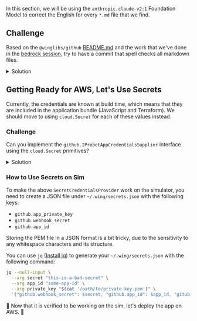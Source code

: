 In this section, we will be using the `anthropic.claude-v2:1` Foundation Model
to correct the English for every `*.md` file that we find.

## Challenge

Based on the `@winglibs/github` [README.md](https://www.npmjs.com/package/@winglibs/github) and the work that we've done in the [bedrock session](./04-bedrock.md), try to have a commit that spell checks all markdown files.


<details>
<summary>Solution</summary>
     
 
    bring cloud;
    bring util;
    bring github;
    bring bedrock;
    bring fs;

    let claude = new bedrock.Model("anthropic.claude-v2:1") as "claude";

    let correct = inflight (s: str):str => {
      log("invoking {claude.modelId}");
      let sysPrompt = "Correct the English including typos grammar and punctuation in the following markdown text, reply with corrected markdown text delimited the text with a <body> tag.";
      let res = claude.invoke({
        "prompt": "Human:{sysPrompt}\n{s}nAssistant:",
        "max_tokens_to_sample": 2048,
      });
      log("{res}"); 
      let r = res.get("completion").asStr().split("<body>").at(1).split("</body>").at(0);
      log(r);
      return r;
    };

    let handler = inflight (ctx) => {
      let repo = ctx.payload.repository;

      // find all changed mdfiles by comparing the commits of the PR
      let compare = ctx.octokit.repos.compareCommits(
        owner: repo.owner.login,
        repo: repo.name,
        base: ctx.payload.pull_request.base.sha,
        head: ctx.payload.pull_request.head.sha,
      );

      log("{Json.stringify(compare.data.commits)}");
      
      let mdFiles = MutMap<str>{};
      for commit in compare.data.commits {
        let commitContent = ctx.octokit.repos.getCommit(
          owner: repo.owner.login,
          repo: repo.name,
          ref: ctx.payload.pull_request.head.ref,
        );
        log("{Json.stringify(commitContent)}");
        if let files = commitContent.data.files {
          for file in files {
            log("{Json.stringify(file)}");
            if file.filename.endsWith(".md") && (file.status == "modified" || file.status == "added" || file.status == "changed") {
              mdFiles.set(file.filename, file.sha);
            }
          }
        }
      }

      // list over mdfiles and update them
      for filename in mdFiles.keys() {
        let contents = ctx.octokit.repos.getContent(
          owner: repo.owner.login,
          repo: repo.name,
          path: filename,
          ref: ctx.payload.pull_request.head.sha);
        
        let fileContents = util.base64Decode("{contents.data.content}");
          
          
        ctx.octokit.repos.createOrUpdateFileContents(
          owner: repo.owner.login,
          repo: repo.name,
          branch: ctx.payload.pull_request.head.ref,
          sha: contents.data.sha,
          path: filename,
          message: "chore: Correct the spelling, grammar & punctuation in '{filename}'",
          content: util.base64Encode(correct(fileContents))
        );
      }
    };


    class SimpleCredentialsSupplier impl github.IProbotAppCredentialsSupplier {
      
      pub inflight getId(): str {
      return "APP ID";
      }

      pub inflight getWebhookSecret(): str {
      return "this-is-a-bad-secret";
      }

      pub inflight getPrivateKey(): str {
      return fs.readFile("/Users/eyalkeren/Downloads/english-grammar-fixer.2024-01-02.private-key.pem");
      }
    }


    let credentialsProvider = new SimpleCredentialsSupplier();

    let markdown = new github.ProbotApp(
      credentialsSupplier: credentialsProvider,
      onPullRequestOpened: handler,
      onPullRequestReopened: handler
    );    

     
     
</details>

## Getting Ready for AWS, Let's Use Secrets

Currently, the credentials are known at build time, which means that they
are included in the application bundle (JavaScript and Terraform). We should
move to using `cloud.Secret` for each of these values instead.

### Challenge

Can you implement the `github.IProbotAppCredentialsSupplier` interface using the `cloud.Secret` primitives?

<details>
<summary>Solution</summary>


    class SecretCredentialsProvider impl github.IProbotAppCredentialsSupplier{
      privateKey: cloud.Secret;
      id: cloud.Secret;
      webhookSecret: cloud.Secret;
      new() {
        this.privateKey = new cloud.Secret(name: "gitub.app_private_key") as "gitub.app_private_key";
        this.id = new cloud.Secret(name: "github.app_id") as "github.app_id";
        this.webhookSecret = new cloud.Secret(name: "github.webhook_secret") as "github.webhook_secret";
      }
      pub inflight getId(): str {
        return this.id.value();
      }
      pub inflight getWebhookSecret(): str {
        return this.webhookSecret.value();
      }
      pub inflight getPrivateKey(): str {
        return this.privateKey.value();
      }
    }

    let credentialsProvider = new SecretCredentialsProvider();

</details>     


### How to Use Secrets on Sim

To make the above `SecretCredentialsProvider` work on the simulator, you
need to create a JSON file under `~/.wing/secrets.json` with the following keys:
- `github.app_private_key`
- `github.webhook_secret`
- `github.app_id`

Storing the PEM file in a JSON format is a bit tricky, due to the sensitivity to any whitespace characters and its structure.

You can use `jq` ([Install jq](https://jqlang.github.io/jq/)) to generate your `~/.wing/secrets.json` with the following command:

```sh
jq --null-input \
  --arg secret "this-is-a-bad-secret" \
  --arg app_id "some-app-id" \
  --arg private_key "$(cat '/path/to/private-key.pem')" \
  '{"github.webhook_secret": $secret, "github.app_id": $app_id, "gitub.app_private_key": $private_key}' > ~/.wing/secrets.json
```

🚀 Now that it is verified to be working on the sim, let's deploy the app on AWS. 🚀


